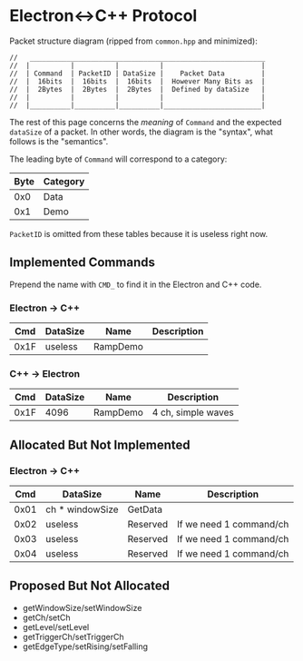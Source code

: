 # Electron<->C++ Protocol

Packet structure diagram (ripped from `common.hpp` and minimized):

```
//   __________________________________________________________
//  |          |          |          |                        |
//  | Command  | PacketID | DataSize |    Packet Data         |
//  |  16bits  |  16bits  |  16bits  |  However Many Bits as  |
//  |  2Bytes  |  2Bytes  |  2Bytes  |  Defined by dataSize   |
//  |          |          |          |                        |
//  |__________|__________|__________|________________________|
```

The rest of this page concerns the *meaning* of `Command` and the expected `dataSize` of a packet. In other words, the diagram is the "syntax", what follows is the "semantics".

The leading byte of `Command` will correspond to a category:

Byte | Category
-----|----------
0x0  | Data
0x1  | Demo

`PacketID` is omitted from these tables because it is useless right now.

## Implemented Commands

Prepend the name with `CMD_` to find it in the Electron and C++ code.

### Electron -> C++

Cmd  | DataSize        | Name      | Description
-----|-----------------|-----------|------------------------
0x1F | useless         | RampDemo  |

### C++ -> Electron

Cmd  | DataSize        | Name      | Description
-----|-----------------|-----------|------------------------
0x1F | 4096            | RampDemo  | 4 ch, simple waves

## Allocated But Not Implemented

### Electron -> C++

Cmd  | DataSize        | Name      | Description
-----|-----------------|-----------|------------------------
0x01 | ch * windowSize | GetData   | 
0x02 | useless         | Reserved  | If we need 1 command/ch
0x03 | useless         | Reserved  | If we need 1 command/ch
0x04 | useless         | Reserved  | If we need 1 command/ch

## Proposed But Not Allocated

+ getWindowSize/setWindowSize
+ getCh/setCh
+ getLevel/setLevel
+ getTriggerCh/setTriggerCh
+ getEdgeType/setRising/setFalling